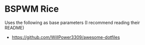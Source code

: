 # BSPWM Rice

Uses the following as base parameters (I recommend reading their README)
- https://github.com/WillPower3309/awesome-dotfiles
